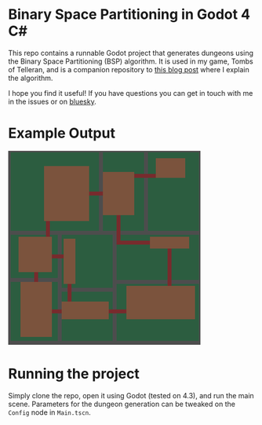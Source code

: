 # Binary Space Partitioning in Godot 4 C#
This repo contains a runnable Godot project that generates dungeons using the Binary Space Partitioning (BSP) algorithm.
It is used in my game, Tombs of Telleran, and is a companion repository to [this blog post](https://stonesigil.com/blog/bsp-roguelike-csharp/) where I explain the algorithm.

I hope you find it useful! If you have questions you can get in touch with me in the issues or on [bluesky](https://bsky.app/profile/stonesigil.bsky.social).

# Example Output
![An example dungeon generate using the project.](Figures/generated-dungeon.png)

# Running the project
Simply clone the repo, open it using Godot (tested on 4.3), and run the main scene.
Parameters for the dungeon generation can be tweaked on the `Config` node in `Main.tscn`.